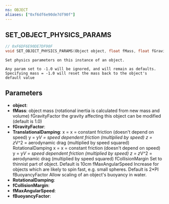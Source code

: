 ```yaml
---
ns: OBJECT
aliases: ["0xf6df6e90de7df90f"]
---
```

## SET_OBJECT_PHYSICS_PARAMS

```c
// 0xF6DF6E90DE7DF90F
void SET_OBJECT_PHYSICS_PARAMS(Object object, float fMass, float fGravityFactor, Vector3 TranslationalDamping, Vector3 RotationalDamping, float fCollisionMargin, float fMaxAngularSpeed, float fBuoyancyFactor);
```

```
Set physics parameters on this instance of an object.

Any param set to -1.0 will be ignored, and will remain as defaults. Specifying mass = -1.0 will reset the mass back to the object's default value
```

## Parameters
* **object**: 
* **fMass**: object mass (rotational inertia is calculated from new mass and volume) fGravityFactor the gravity affecting this object can be modified (default is 1.0)
* **fGravityFactor**: 
* **TranslationalDamping**: x = x = constant friction (doesn't depend on speed) y = y*V = speed dependent friction (multiplied by speed) z = z*V^2 = aerodynamic drag (multiplied by speed squared) RotationalDamping x = x = constant friction (doesn't depend on speed) y = y*V = speed dependent friction (multiplied by speed) z = z*V^2 = aerodynamic drag (multiplied by speed squared) fCollisionMargin Set to thinnist part of object. Default is 10cm fMaxAngularSpeed Increase for objects which are likely to spin fast, e.g. small spheres. Default is 2*PI fBuoyancyFactor Allow scaling of an object's buoyancy in water.
* **RotationalDamping**: 
* **fCollisionMargin**: 
* **fMaxAngularSpeed**: 
* **fBuoyancyFactor**: 
